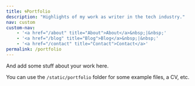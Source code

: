 ```yaml
---
title: 🌀Portfolio
description: "Highlights of my work as writer in the tech industry."
nav: custom
custom-nav: 
    - '<a href="/about" title="About">About</a>&nbsp;|&nbsp;'
    - '<a href="/blog" title="Blog">Blog</a>&nbsp;|&nbsp;'
    - '<a href="/contact" title="Contact">Contact</a>'
permalink: /portfolio
---
```


And add some stuff about your work here. 

You can use the `/static/portfolio` folder for some example files, a CV, etc.